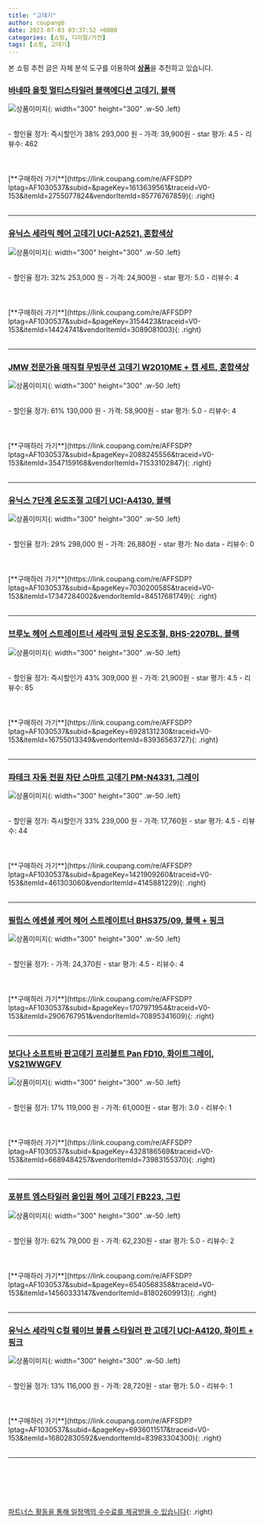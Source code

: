 ```yaml
---
title: "고데기"
author: coupang6
date: 2023-07-03 03:37:52 +0800
categories: [쇼핑, 디이털/가전]
tags: [쇼핑, 고데기]
---
```


본 쇼핑 추천 글은 자체 분석 도구를 이용하여 [**상품**](https://link.coupang.com/a/bao1ui)을 추천하고 있습니다.

### [바네따 올힛 멀티스타일러 블랙에디션 고데기, 블랙](https://link.coupang.com/re/AFFSDP?lptag=AF1030537&subid=&pageKey=1613639561&traceid=V0-153&itemId=2755077824&vendorItemId=85776767859)

![상품이미지](https://thumbnail9.coupangcdn.com/thumbnails/remote/230x230ex/image/vendor_inventory/e71f/38d497fad51a1efa88b5f1096551a3cf27147092fa19618d1ef80378c271.png){: width="300" height="300" .w-50 .left}


<br>
- 할인율 정가: 즉시할인가 38%  293,000   원
- 가격: 39,900원
- star 평가: 4.5
- 리뷰수: 462
<br>
<br>
<br>
<br>
[**구매하러 가기**](https://link.coupang.com/re/AFFSDP?lptag=AF1030537&subid=&pageKey=1613639561&traceid=V0-153&itemId=2755077824&vendorItemId=85776767859){: .right}
<br>
<br>

---

### [유닉스 세라믹 헤어 고데기 UCI-A2521, 혼합색상](https://link.coupang.com/re/AFFSDP?lptag=AF1030537&subid=&pageKey=3154423&traceid=V0-153&itemId=14424741&vendorItemId=3089081003)

![상품이미지](https://thumbnail10.coupangcdn.com/thumbnails/remote/230x230ex/image/retail/images/8663424187486747-32eb889d-facd-4ff9-828a-aa8bd0945fd6.jpg){: width="300" height="300" .w-50 .left}


<br>
- 할인율 정가: 32%  253,000   원
- 가격: 24,900원
- star 평가: 5.0
- 리뷰수: 4
<br>
<br>
<br>
<br>
[**구매하러 가기**](https://link.coupang.com/re/AFFSDP?lptag=AF1030537&subid=&pageKey=3154423&traceid=V0-153&itemId=14424741&vendorItemId=3089081003){: .right}
<br>
<br>

---

### [JMW 전문가용 매직컬 무빙쿠션 고데기 W2010ME + 캡 세트, 혼합색상](https://link.coupang.com/re/AFFSDP?lptag=AF1030537&subid=&pageKey=2088245556&traceid=V0-153&itemId=3547159168&vendorItemId=71533102847)

![상품이미지](https://thumbnail8.coupangcdn.com/thumbnails/remote/230x230ex/image/retail/images/9516321259927658-489bdb52-ad1e-4e7c-bdf0-d3c82c121c54.jpg){: width="300" height="300" .w-50 .left}


<br>
- 할인율 정가: 61%  130,000   원
- 가격: 58,900원
- star 평가: 5.0
- 리뷰수: 4
<br>
<br>
<br>
<br>
[**구매하러 가기**](https://link.coupang.com/re/AFFSDP?lptag=AF1030537&subid=&pageKey=2088245556&traceid=V0-153&itemId=3547159168&vendorItemId=71533102847){: .right}
<br>
<br>

---

### [유닉스 7단계 온도조절 고데기 UCI-A4130, 블랙](https://link.coupang.com/re/AFFSDP?lptag=AF1030537&subid=&pageKey=7030200585&traceid=V0-153&itemId=17347284002&vendorItemId=84517681749)

![상품이미지](https://thumbnail8.coupangcdn.com/thumbnails/remote/230x230ex/image/retail/images/2022/12/29/10/3/b70474a5-fe2e-40fe-814c-b49fe3d24a79.jpg){: width="300" height="300" .w-50 .left}


<br>
- 할인율 정가: 29%  298,000   원
- 가격: 26,880원
- star 평가: No data
- 리뷰수: 0
<br>
<br>
<br>
<br>
[**구매하러 가기**](https://link.coupang.com/re/AFFSDP?lptag=AF1030537&subid=&pageKey=7030200585&traceid=V0-153&itemId=17347284002&vendorItemId=84517681749){: .right}
<br>
<br>

---

### [브루노 헤어 스트레이트너 세라믹 코팅 온도조절, BHS-2207BL, 블랙](https://link.coupang.com/re/AFFSDP?lptag=AF1030537&subid=&pageKey=6928131230&traceid=V0-153&itemId=16755013349&vendorItemId=83936563727)

![상품이미지](https://thumbnail8.coupangcdn.com/thumbnails/remote/230x230ex/image/retail/images/5407401467456543-2acb85a6-2f4c-49f7-a04b-38f8a1cea632.jpg){: width="300" height="300" .w-50 .left}


<br>
- 할인율 정가: 즉시할인가 43%  309,000   원
- 가격: 21,900원
- star 평가: 4.5
- 리뷰수: 85
<br>
<br>
<br>
<br>
[**구매하러 가기**](https://link.coupang.com/re/AFFSDP?lptag=AF1030537&subid=&pageKey=6928131230&traceid=V0-153&itemId=16755013349&vendorItemId=83936563727){: .right}
<br>
<br>

---

### [파테크 자동 전원 차단 스마트 고데기 PM-N4331, 그레이](https://link.coupang.com/re/AFFSDP?lptag=AF1030537&subid=&pageKey=1421909260&traceid=V0-153&itemId=461303060&vendorItemId=4145881229)

![상품이미지](https://thumbnail10.coupangcdn.com/thumbnails/remote/230x230ex/image/retail/images/1857336706585884-1d26de8e-2ed1-453e-89d2-5f9992b4a1e2.jpg){: width="300" height="300" .w-50 .left}


<br>
- 할인율 정가: 즉시할인가 33%  239,000   원
- 가격: 17,760원
- star 평가: 4.5
- 리뷰수: 44
<br>
<br>
<br>
<br>
[**구매하러 가기**](https://link.coupang.com/re/AFFSDP?lptag=AF1030537&subid=&pageKey=1421909260&traceid=V0-153&itemId=461303060&vendorItemId=4145881229){: .right}
<br>
<br>

---

### [필립스 에센셜 케어 헤어 스트레이트너 BHS375/09, 블랙 + 핑크](https://link.coupang.com/re/AFFSDP?lptag=AF1030537&subid=&pageKey=1707971954&traceid=V0-153&itemId=2906767951&vendorItemId=70895341609)

![상품이미지](https://thumbnail9.coupangcdn.com/thumbnails/remote/230x230ex/image/retail/images/637997317145034-837d4d76-f1a6-40ac-8319-4eddbdd16ad6.jpg){: width="300" height="300" .w-50 .left}


<br>
- 할인율 정가: 
- 가격: 24,370원
- star 평가: 4.5
- 리뷰수: 4
<br>
<br>
<br>
<br>
[**구매하러 가기**](https://link.coupang.com/re/AFFSDP?lptag=AF1030537&subid=&pageKey=1707971954&traceid=V0-153&itemId=2906767951&vendorItemId=70895341609){: .right}
<br>
<br>

---

### [보다나 소프트바 판고데기 프리볼트 Pan FD10, 화이트그레이, VS21WWGFV](https://link.coupang.com/re/AFFSDP?lptag=AF1030537&subid=&pageKey=4328186569&traceid=V0-153&itemId=6689484257&vendorItemId=73983155370)

![상품이미지](https://thumbnail7.coupangcdn.com/thumbnails/remote/230x230ex/image/retail/images/2888322846407133-ad30b7ae-b420-47ec-8f2f-07fcf82f5d6a.png){: width="300" height="300" .w-50 .left}


<br>
- 할인율 정가: 17%  119,000   원
- 가격: 61,000원
- star 평가: 3.0
- 리뷰수: 1
<br>
<br>
<br>
<br>
[**구매하러 가기**](https://link.coupang.com/re/AFFSDP?lptag=AF1030537&subid=&pageKey=4328186569&traceid=V0-153&itemId=6689484257&vendorItemId=73983155370){: .right}
<br>
<br>

---

### [포뷰트 엠스타일러 올인원 헤어 고데기 FB223, 그린](https://link.coupang.com/re/AFFSDP?lptag=AF1030537&subid=&pageKey=6540568358&traceid=V0-153&itemId=14560333147&vendorItemId=81802609913)

![상품이미지](https://thumbnail6.coupangcdn.com/thumbnails/remote/230x230ex/image/retail/images/4280402712516651-1b0ec57e-d241-4e45-b40f-aa176434b285.jpg){: width="300" height="300" .w-50 .left}


<br>
- 할인율 정가: 62%  79,000   원
- 가격: 62,230원
- star 평가: 5.0
- 리뷰수: 2
<br>
<br>
<br>
<br>
[**구매하러 가기**](https://link.coupang.com/re/AFFSDP?lptag=AF1030537&subid=&pageKey=6540568358&traceid=V0-153&itemId=14560333147&vendorItemId=81802609913){: .right}
<br>
<br>

---

### [유닉스 세라믹 C컬 웨이브 볼륨 스타일러 판 고데기 UCI-A4120, 화이트 + 핑크](https://link.coupang.com/re/AFFSDP?lptag=AF1030537&subid=&pageKey=6936011517&traceid=V0-153&itemId=16802830592&vendorItemId=83983304300)

![상품이미지](https://thumbnail8.coupangcdn.com/thumbnails/remote/230x230ex/image/rs_quotation_api/jynnyqq4/6c0a7d0464114adeb6e9bb2c690fd184.jpg){: width="300" height="300" .w-50 .left}


<br>
- 할인율 정가: 13%  116,000   원
- 가격: 28,720원
- star 평가: 5.0
- 리뷰수: 1
<br>
<br>
<br>
<br>
[**구매하러 가기**](https://link.coupang.com/re/AFFSDP?lptag=AF1030537&subid=&pageKey=6936011517&traceid=V0-153&itemId=16802830592&vendorItemId=83983304300){: .right}
<br>
<br>

---
<br><br><br><br><br> [파트너스 활동을 통해 일정액의 수수료를 제공받을 수 있습니다](https://link.coupang.com/a/bao1ui){: .right}